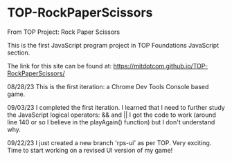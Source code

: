 # TOP-RockPaperScissors
From TOP Project: Rock Paper Scissors

This is the first JavaScript program project in TOP Foundations JavaScript section.

The link for this site can be found at: https://mitdotcom.github.io/TOP-RockPaperScissors/

08/28/23 This is the first iteration: a Chrome Dev Tools Console based game.

09/03/23 I completed the first iteration. I learned that I need to further study the JavaScript logical operators: && and || I got the code to work (around line 140 or so I believe in the playAgain() function) but I don't understand why.

09/22/23 I just created a new branch 'rps-ui' as per TOP. Very exciting. Time to start working on a revised UI version of my game!
